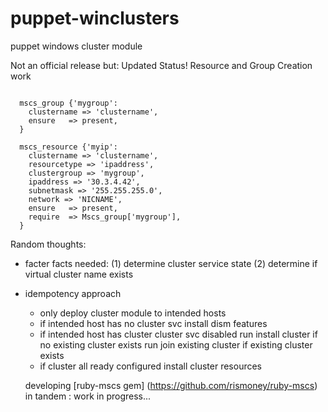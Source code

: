 puppet-winclusters
==================

puppet windows cluster module

Not an official release but:
Updated Status!  Resource and Group Creation work

```

  mscs_group {'mygroup':
    clustername => 'clustername',
    ensure   => present,
  }
  
  mscs_resource {'myip':
    clustername => 'clustername',
    resourcetype => 'ipaddress',
    clustergroup => 'mygroup',
    ipaddress => '30.3.4.42',
    subnetmask => '255.255.255.0',
    network => 'NICNAME',
    ensure   => present,
    require  => Mscs_group['mygroup'],
  }

```


Random thoughts:

* facter facts needed:
   (1) determine cluster service state 
   (2) determine if virtual cluster name exists

* idempotency approach
  
  * only deploy cluster module to intended hosts
  * if intended host has no cluster svc
       install dism features
  * if intended host has cluster cluster svc disabled
       run install cluster if no existing cluster exists
       run join existing cluster if existing cluster exists
  * if cluster all ready configured
       install cluster resources 

  developing [ruby-mscs gem] (https://github.com/rismoney/ruby-mscs) in tandem : 
  work in progress...
